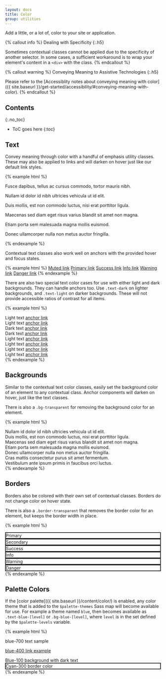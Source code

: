 ```yaml
---
layout: docs
title: Color
group: utilities
---
```


Add a little, or a lot of, color to your site or application.

{% callout info %}
Dealing with Specificity
{:.h5}

Sometimes contextual classes cannot be applied due to the specificity of another selector. In some cases, a sufficient workaround is to wrap your element's content in a `<div>` with the class.
{% endcallout %}

{% callout warning %}
Conveying Meaning to Assistive Technologies
{:.h5}

Please refer to the [Accessiblity notes about conveying meaning with color]({{ site.baseurl }}/get-started/accessibility/#conveying-meaning-with-color).
{% endcallout %}

## Contents
{:.no_toc}

* ToC goes here
{:toc}

## Text

Convey meaning through color with a handful of emphasis utility classes. These may also be applied to links and will darken on hover just like our default link styles.

{% example html %}
<p class="text-muted">Fusce dapibus, tellus ac cursus commodo, tortor mauris nibh.</p>
<p class="text-primary">Nullam id dolor id nibh ultricies vehicula ut id elit.</p>
<p class="text-success">Duis mollis, est non commodo luctus, nisi erat porttitor ligula.</p>
<p class="text-info">Maecenas sed diam eget risus varius blandit sit amet non magna.</p>
<p class="text-warning">Etiam porta sem malesuada magna mollis euismod.</p>
<p class="text-danger">Donec ullamcorper nulla non metus auctor fringilla.</p>
{% endexample %}

Contextual text classes also work well on anchors with the provided hover and focus states.

{% example html %}
<a href="#" class="text-muted">Muted link</a>
<a href="#" class="text-primary">Primary link</a>
<a href="#" class="text-success">Success link</a>
<a href="#" class="text-info">Info link</a>
<a href="#" class="text-warning">Warning link</a>
<a href="#" class="text-danger">Danger link</a>
{% endexample %}

There are also two special text color cases for use with either light and dark backgrounds. They can handle anchors too.  Use `.text-dark` on lighter backgrounds, and `.text-light` on darker backgrounds.  These will not provide accessible ratios of contrast for all items.

{% example html %}
<div class="cf-textalt row">
    <div class="col-sm-6">
        <div class="text-dark bg-info">Light text <a href="#" class="text-dark">anchor link</a></div>
        <div class="text-dark bg-danger">Light text <a href="#" class="text-dark">anchor link</a></div>
        <div class="text-dark bg-gray-100">Dark text <a href="#" class="text-dark">anchor link</a></div>
        <div class="text-dark bg-gray-200">Dark text <a href="#" class="text-dark">anchor link</a></div>
    </div>
    <div class="col-sm-6">
        <div class="text-light bg-gray-800">Light text <a href="#" class="text-light">anchor link</a></div>
        <div class="text-light bg-gray-900">Light text <a href="#" class="text-light">anchor link</a></div>
        <div class="text-light bg-danger">Light text <a href="#" class="text-light">anchor link</a></div>
        <div class="text-light bg-info">Light text <a href="#" class="text-light">anchor link</a></div>
    </div>
</div>
{% endexample %}

## Backgrounds

Similar to the contextual text color classes, easily set the background color of an element to any contextual class. Anchor components will darken on hover, just like the text classes.

There is also a `.bg-transparent` for removing the background color for an element.

{% example html %}
<div class="bg-primary">Nullam id dolor id nibh ultricies vehicula ut id elit.</div>
<div class="bg-success">Duis mollis, est non commodo luctus, nisi erat porttitor ligula.</div>
<div class="bg-info">Maecenas sed diam eget risus varius blandit sit amet non magna.</div>
<div class="bg-warning">Etiam porta sem malesuada magna mollis euismod.</div>
<div class="bg-danger">Donec ullamcorper nulla non metus auctor fringilla.</div>
<div class="bg-inverse">Cras mattis consectetur purus sit amet fermentum.</div>
<div class="bg-faded"> Vestibulum ante ipsum primis in faucibus orci luctus.</div>
{% endexample %}

## Borders

Borders also be colored with their own set of contextual classes. Borders do not change color on hover state.

There is also a `.border-transparent` that removes the border color for an element, but keeps the border width in place.

{% example html %}
<div class="border-primary mb-0_5 p-0_25" style="border: 2px solid;">Primary</div>
<div class="border-secondary mb-0_5 p-0_25" style="border: 2px solid;">Secondary</div>
<div class="border-success mb-0_5 p-0_25" style="border: 2px solid;">Success</div>
<div class="border-info mb-0_5 p-0_25" style="border: 2px solid;">Info</div>
<div class="border-warning mb-0_5 p-0_25" style="border: 2px solid;">Warning</div>
<div class="border-danger mb-0_5 p-0_25" style="border: 2px solid;">Danger</div>
{% endexample %}

## Palette Colors

If the [color palette]({{ site.baseurl }}/content/color/) is enabled, any color theme that is added to the `$palette-themes` Sass map will become available for use.  For example a theme named `blue`, then becomes available as `.text-blue-[level]` or `.bg-blue-[level]`, where `level` is in the set defined by the `$palette-levels` variable.

{% example html %}
<p class="text-blue-700">blue-700 text sample</p>
<p><a href="#" class="text-blue-400">blue-400 link example</a></p>
<div class="bg-blue-100 text-dark">Blue-100 background with dark text</div>
<div class="border-cyan-300 mb-0_5 p-0_25" style="border: 2px solid;">Cyan-300 border color</div>
{% endexample %}

